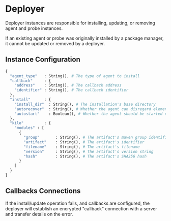 # Deployer

Deployer instances are responsible for installing, updating, or removing agent
and probe instances.

If an existing agent or probe was originally installed by a package manager, it
cannot be updated or removed by a deployer.

## Instance Configuration

```py
{
  "agent_type"   : String(), # The type of agent to install
  "callback"     : {
    "address"    : String(), # The callback address
    "identifier" : String(), # The callback identifier
  },
  "install"      : {
    "install_dir"  : String(), # The installation's base directory
    "autorecover"  : String(), # Whether the agent can disregard elements of the config in case of failure
    "autostart"    : Boolean(), # Whether the agent should be started on boot
  },
  "kilo"         : {
    "modules" : [
      {
        "group"       : String(), # The artifact's maven group identifier
        "artifact"    : String(), # The artifact's identifier
        "filename"    : String(), # The artifact's filename
        "version"     : String(), # The artifact's version string
        "hash"        : String(), # The artifact's SHA256 hash
      }
    ]
  }
}
```

## Callbacks Connections

If the install/update operation fails, and callbacks are configured, the
deployer will establish an encrypted "callback" connection with a server and
transfer details on the error.
